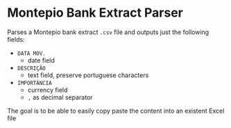# Montepio Bank Extract Parser

Parses a Montepio bank extract `.csv` file and outputs just the following fields:

- `DATA MOV.`
  - date field
- `DESCRIÇÃO`
  - text field, preserve portuguese characters
- `IMPORTÂNCIA`
  - currency field
  - `,` as decimal separator

The goal is to be able to easily copy paste the content into an existent Excel file
